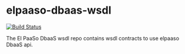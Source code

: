 # elpaaso-dbaas-wsdl
[![Build Status](https://travis-ci.org/Orange-OpenSource/elpaaso-dbaas-wsdl.svg?branch=master)](https://travis-ci.org/Orange-OpenSource/elpaaso-dbaas-wsdl)

The El PaaSo DbaaS wsdl repo contains wsdl contracts to use elpaaso DbaaS api.

